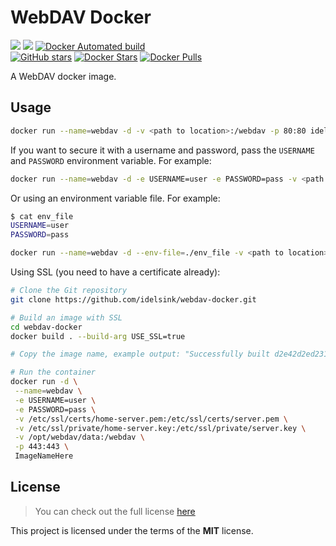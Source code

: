 # WebDAV Docker
[![](https://images.microbadger.com/badges/version/idelsink/webdav.svg)](https://microbadger.com/images/idelsink/webdav)
[![](https://images.microbadger.com/badges/image/idelsink/webdav.svg)](https://microbadger.com/images/idelsink/webdav)
[![Docker Automated build](https://img.shields.io/docker/automated/idelsink/webdav.svg)]()  
[![GitHub stars](https://img.shields.io/github/stars/idelsink/webdav-docker.svg?style=social&label=Star)]()
[![Docker Stars](https://img.shields.io/docker/stars/idelsink/webdav.svg)]()
[![Docker Pulls](https://img.shields.io/docker/pulls/idelsink/webdav.svg)]()

A WebDAV docker image.

## Usage

```sh
docker run --name=webdav -d -v <path to location>:/webdav -p 80:80 idelsink/webdav
```

If you want to secure it with a username and password, pass the `USERNAME` and
`PASSWORD` environment variable.
For example:

```sh
docker run --name=webdav -d -e USERNAME=user -e PASSWORD=pass -v <path to location>:/webdav -p 80:80 idelsink/webdav
```

Or using an environment variable file.
For example:

```sh
$ cat env_file
USERNAME=user
PASSWORD=pass
```

```sh
docker run --name=webdav -d --env-file=./env_file -v <path to location>:/webdav -p 80:80 idelsink/webdav
```

Using SSL (you need to have a certificate already):

```sh
# Clone the Git repository
git clone https://github.com/idelsink/webdav-docker.git

# Build an image with SSL
cd webdav-docker
docker build . --build-arg USE_SSL=true

# Copy the image name, example output: "Successfully built d2e42d2ed231"

# Run the container
docker run -d \
 --name=webdav \
 -e USERNAME=user \
 -e PASSWORD=pass \
 -v /etc/ssl/certs/home-server.pem:/etc/ssl/certs/server.pem \
 -v /etc/ssl/private/home-server.key:/etc/ssl/private/server.key \
 -v /opt/webdav/data:/webdav \
 -p 443:443 \
 ImageNameHere
```

## License

> You can check out the full license [here](./LICENSE)

This project is licensed under the terms of the **MIT** license.
